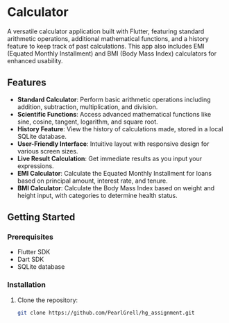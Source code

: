 # Calculator

A versatile calculator application built with Flutter, featuring standard arithmetic operations, additional mathematical functions, and a history feature to keep track of past calculations. This app also includes EMI (Equated Monthly Installment) and BMI (Body Mass Index) calculators for enhanced usability.

## Features

- **Standard Calculator**: Perform basic arithmetic operations including addition, subtraction, multiplication, and division.
- **Scientific Functions**: Access advanced mathematical functions like sine, cosine, tangent, logarithm, and square root.
- **History Feature**: View the history of calculations made, stored in a local SQLite database.
- **User-Friendly Interface**: Intuitive layout with responsive design for various screen sizes.
- **Live Result Calculation**: Get immediate results as you input your expressions.
- **EMI Calculator**: Calculate the Equated Monthly Installment for loans based on principal amount, interest rate, and tenure.
- **BMI Calculator**: Calculate the Body Mass Index based on weight and height input, with categories to determine health status.

## Getting Started

### Prerequisites

- Flutter SDK
- Dart SDK
- SQLite database

### Installation

1. Clone the repository:
   ```bash
   git clone https://github.com/PearlGrell/hg_assignment.git
